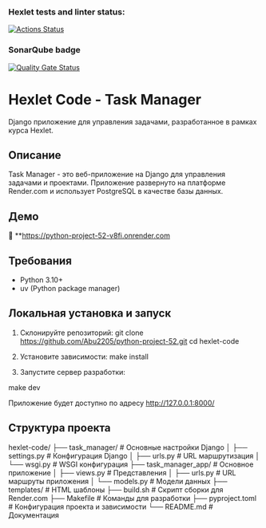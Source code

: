 ### Hexlet tests and linter status:
[![Actions Status](https://github.com/Abu2205/python-project-52/workflows/hexlet-check.yml/badge.svg)](https://github.com/Abu2205/python-project-52/actions)

### SonarQube badge
[![Quality Gate Status](https://sonarcloud.io/api/project_badges/measure?project=Abu2205_python-project-52&metric=alert_status)](https://sonarcloud.io/summary/new_code?id=Abu2205_python-project-52)


# Hexlet Code - Task Manager
Django приложение для управления задачами, разработанное в рамках курса Hexlet.

## Описание

Task Manager - это веб-приложение на Django для управления задачами и проектами. Приложение развернуто на платформе Render.com и использует PostgreSQL в качестве базы данных.

## Демо

🚀 **https://python-project-52-v8fi.onrender.com

## Требования

- Python 3.10+
- uv (Python package manager)

## Локальная установка и запуск

1. Склонируйте репозиторий:
git clone https://github.com/Abu2205/python-project-52.git
cd hexlet-code

2. Установите зависимости:
make install

3. Запустите сервер разработки:

make dev

Приложение будет доступно по адресу http://127.0.0.1:8000/


## Структура проекта

hexlet-code/
├── task_manager/           # Основные настройки Django
│   ├── settings.py         # Конфигурация Django
│   ├── urls.py            # URL маршрутизация
│   └── wsgi.py            # WSGI конфигурация
├── task_manager_app/       # Основное приложение
│   ├── views.py           # Представления
│   ├── urls.py            # URL маршруты приложения
│   └── models.py          # Модели данных
├── templates/              # HTML шаблоны
├── build.sh               # Скрипт сборки для Render.com
├── Makefile              # Команды для разработки
├── pyproject.toml        # Конфигурация проекта и зависимости
└── README.md             # Документация
